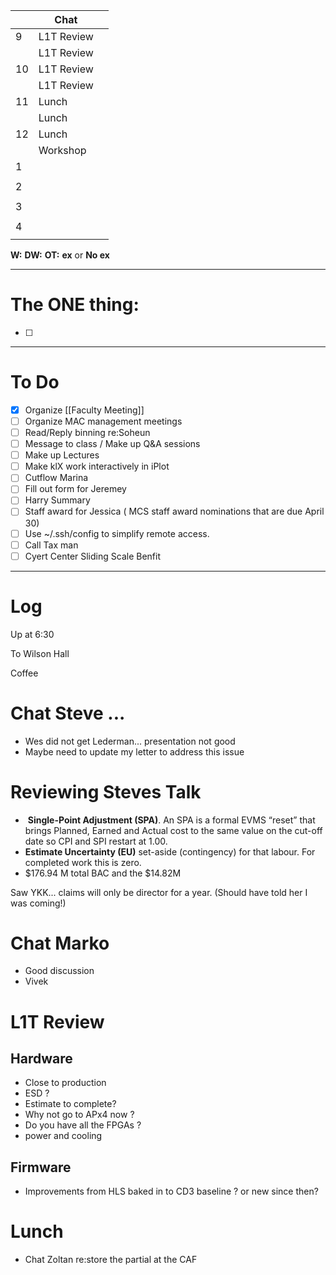 
|     | Chat       |     |
| --- | ---------- | --- |
| 9   | L1T Review |     |
|     | L1T Review |     |
| 10  | L1T Review |     |
|     | L1T Review |     |
| 11  | Lunch      |     |
|     | Lunch      |     |
| 12  | Lunch      |     |
|     | Workshop   |     |
| 1   |            |     |
|     |            |     |
| 2   |            |     |
|     |            |     |
| 3   |            |     |
|     |            |     |
| 4   |            |     |
|     |            |     |

**W:**
**DW:**
**OT:**
**ex** or **No ex**

---
# The ONE thing: 
- [ ] 

---
# To Do

- [x] Organize [[Faculty Meeting]]
- [ ] Organize MAC management meetings
- [ ] Read/Reply binning re:Soheun
- [ ] Message to class / Make up Q&A sessions
- [ ] Make up Lectures 
- [ ] Make klX work interactively in iPlot
- [ ] Cutflow Marina
- [ ] Fill out form for Jeremey
- [ ] Harry Summary 
- [ ]  Staff award for Jessica ( MCS staff award nominations that are due April 30)
- [ ] Use ~/.ssh/config to simplify remote access.
- [ ] Call Tax man
- [ ] Cyert Center Sliding Scale Benfit 

---

# Log

Up at 6:30

To Wilson Hall

Coffee

# Chat Steve ... 
- Wes did not get Lederman... presentation not good
- Maybe need to update my letter to address this issue


# Reviewing Steves Talk
-  **Single-Point Adjustment (SPA)**. An SPA is a formal EVMS “reset” that brings Planned, Earned and Actual cost to the same value on the cut-off date so CPI and SPI restart at 1.00.
- **Estimate Uncertainty (EU)** set-aside (contingency) for that labour. For completed work this is zero.
- $176.94 M total BAC and the $14.82M


Saw YKK... claims will only be director for a year.
(Should have told her I was coming!)

# Chat Marko
- Good discussion
- Vivek 

# L1T Review 

## Hardware
- Close to production
- ESD  ? 
- Estimate to complete?
- Why not go to APx4 now ?
- Do you have all the FPGAs ?
- power and cooling 

## Firmware
- Improvements from HLS baked in to CD3 baseline ? or new since then?


# Lunch
- Chat Zoltan re:store the partial at the CAF 



